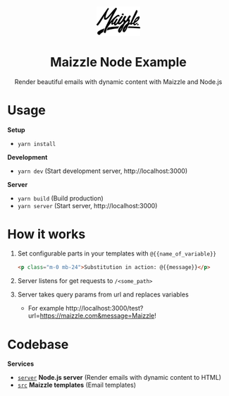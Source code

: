 <div align="center">
  <a href="https://github.com/flolu/maizzle-node-example">
    <img width="100px" height="auto" src="maizzle.png" />
  </a>
  <br>
  <h1>Maizzle Node Example</h1>
  <p>
    Render beautiful emails with dynamic content with Maizzle and Node.js
  </p>
</div>

# Usage

**Setup**

- `yarn install`

**Development**

- `yarn dev` (Start development server, http://localhost:3000)

**Server**

- `yarn build` (Build production)
- `yarn server` (Start server, http://localhost:3000)

# How it works

1. Set configurable parts in your templates with `@{{name_of_variable}}`

   ```html
   <p class="m-0 mb-24">Substitution in action: @{{message}}</p>
   ```

2. Server listens for get requests to `/<some_path>`
3. Server takes query params from url and replaces variables
   - For example http://localhost:3000/test?url=https://maizzle.com&message=Maizzle!

# Codebase

**Services**

- [`server`](server) **Node.js server** (Render emails with dynamic content to HTML)
- [`src`](src) **Maizzle templates** (Email templates)
